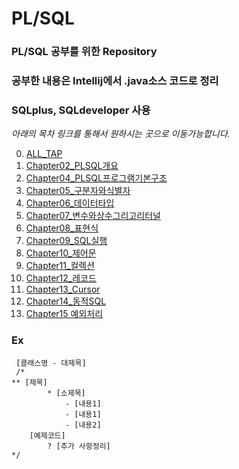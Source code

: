 # PL/SQL

### PL/SQL 공부를 위한 Repository
### 공부한 내용은 Intellij에서 .java소스 코드로 정리
###
### SQLplus, SQLdeveloper 사용

_아래의 목차 링크를 통해서 원하시는 곳으로 이동가능합니다._

0. [ALL_TAP](https://github.com/llhbum/PLSQL/blob/master/src/ALL_TAP.java)
2. [Chapter02_PLSQL개요](https://github.com/llhbum/PLSQL/blob/master/src/Chapter02_PLSQL%EA%B0%9C%EC%9A%94.java)
4. [Chapter04_PLSQL프로그램기본구조](https://github.com/llhbum/PLSQL/blob/master/src/Chapter04_PLSQL%ED%94%84%EB%A1%9C%EA%B7%B8%EB%9E%A8%EA%B8%B0%EB%B3%B8%EA%B5%AC%EC%A1%B0.java)
5. [Chapter05_구분자와식별자](https://github.com/llhbum/PLSQL/blob/master/src/Chapter05_%EA%B5%AC%EB%B6%84%EC%9E%90%EC%99%80%EC%8B%9D%EB%B3%84%EC%9E%90.java)
6. [Chapter06_데이터타입](https://github.com/llhbum/PLSQL/blob/master/src/Chapter06_%EB%8D%B0%EC%9D%B4%ED%84%B0%ED%83%80%EC%9E%85.java)
7. [Chapter07_변수와상수그리고리터널](https://github.com/llhbum/PLSQL/blob/master/src/Chapter07_%EB%B3%80%EC%88%98%EC%99%80%EC%83%81%EC%88%98%EA%B7%B8%EB%A6%AC%EA%B3%A0%EB%A6%AC%ED%84%B0%EB%84%90.java)
8. [Chapter08_표현식](https://github.com/llhbum/PLSQL/blob/master/src/Chapter08_%ED%91%9C%ED%98%84%EC%8B%9D.java)
9. [Chapter09_SQL실행](https://github.com/llhbum/PLSQL/blob/master/src/Chapter09_SQL%EC%8B%A4%ED%96%89.java)
10. [Chapter10_제어문](https://github.com/llhbum/PLSQL/blob/master/src/Chapter10_%EC%A0%9C%EC%96%B4%EB%AC%B8.java)
11. [Chapter11_컬렉션](https://github.com/llhbum/PLSQL/blob/master/src/Chapter11_%EC%BB%AC%EB%A0%89%EC%85%98.java)
12. [Chapter12_레코드](https://github.com/llhbum/PLSQL/blob/master/src/Chapter12_%EB%A0%88%EC%BD%94%EB%93%9C.java)
13. [Chapter13_Cursor](https://github.com/llhbum/PLSQL/blob/master/src/Chapter13_Cursor.java)
14. [Chapter14_동적SQL](https://github.com/llhbum/PLSQL/blob/master/src/Chapter14_%EB%8F%99%EC%A0%81SQL.java)
15. [Chapter15 예외처리](https://github.com/llhbum/PLSQL/blob/master/src/Chapter15_%EC%98%88%EC%99%B8%EC%B2%98%EB%A6%AC.java)



### Ex
	 [클래스명 - 대제목]
	 /*
	** [제목]
            * [소제목]
                - [내용1]
                - [내용1]
                - [내용2]
		[예제코드]
            ? [추가 사항정리]
	*/
